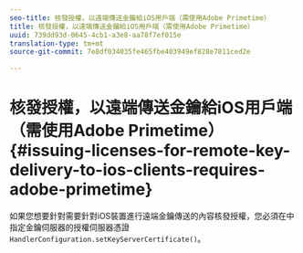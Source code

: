 ```yaml
---
seo-title: 核發授權，以遠端傳送金鑰給iOS用戶端（需使用Adobe Primetime）
title: 核發授權，以遠端傳送金鑰給iOS用戶端（需使用Adobe Primetime）
uuid: 739dd93d-0645-4cb1-a3e8-aa78f7ef015e
translation-type: tm+mt
source-git-commit: 7e8df034035fe465fbe403949ef828e7811ced2e

---
```



# 核發授權，以遠端傳送金鑰給iOS用戶端（需使用Adobe Primetime）{#issuing-licenses-for-remote-key-delivery-to-ios-clients-requires-adobe-primetime}

如果您想要針對需要針對iOS裝置進行遠端金鑰傳送的內容核發授權，您必須在中指定金鑰伺服器的授權伺服器憑證 `HandlerConfiguration.setKeyServerCertificate()`。

